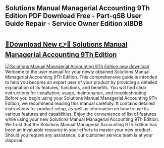## Solutions Manual Managerial Accounting 9Th Edition PDF Download Free - Part-qSB User Guide Repair - Service Owner Edition xlBDB

# <h2><a href="http://bc74428.oget.top/?id=Solutions+Manual+Managerial+Accounting+9Th+Edition">🔗Download New 👉🔴 Solutions Manual Managerial Accounting 9Th Edition</a></h2>

[![Solutions Manual Managerial Accounting 9Th Edition new download](https://i.imgur.com/5g1atiW.png)](http://bc74428.oget.top/?id=Solutions+Manual+Managerial+Accounting+9Th+Edition)
Welcome to the user manual for your newly obtained Solutions Manual Managerial Accounting 9Th Edition. This comprehensive guide is intended to help you become an expert user of your product by providing a detailed explanation of its features, functions, and benefits. You will find clear instructions for installation, usage, maintenance, and troubleshooting. Before you begin using your Solutions Manual Managerial Accounting 9Th Edition, we recommend reading this manual carefully. It contains detailed instructions for product setup, as well as information on how to use its various features and capabilities. Enjoy the convenience of list of features while using your new Solutions Manual Managerial Accounting 9Th Edition. We trust that the Solutions Manual Managerial Accounting 9Th Edition has been an invaluable resource in your efforts to master your new product. Should you require any assistance, our customer service team is at your disposal.

